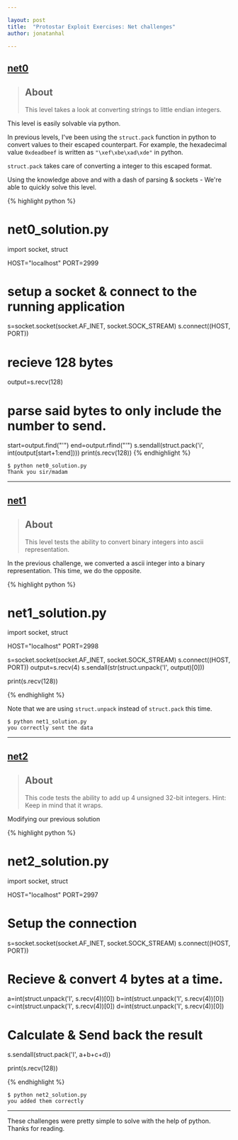 ```yaml
---

layout: post
title:  "Protostar Exploit Exercises: Net challenges"
author: jonatanhal

---
```


## [net0](https://exploit-exercises.com/protostar/net0)

>## About
>
>This level takes a look at converting strings to little endian integers.

This level is easily solvable via python.

In previous levels, I've been using the `struct.pack` function in
python to convert values to their escaped counterpart. For example,
the hexadecimal value `0xdeadbeef` is written as `"\xef\xbe\xad\xde"`
in python.

`struct.pack` takes care of converting a integer to this escaped
format.

Using the knowledge above and with a dash of parsing & sockets - We're
able to quickly solve this level.

{% highlight python %}
# net0_solution.py

import socket, struct

HOST="localhost"
PORT=2999

# setup a socket & connect to the running application
s=socket.socket(socket.AF_INET, socket.SOCK_STREAM)
s.connect((HOST, PORT))

# recieve 128 bytes
output=s.recv(128)
# parse said bytes to only include the number to send.
start=output.find("'")
end=output.rfind("'")
s.sendall(struct.pack('i', int(output[start+1:end])))
print(s.recv(128))
{% endhighlight %}


~~~
$ python net0_solution.py
Thank you sir/madam
~~~

* * * 

## [net1](https://exploit-exercises.com/protostar/net1)

>## About
>
>This level tests the ability to convert binary integers into ascii representation.

In the previous challenge, we converted a ascii integer into a binary
representation. This time, we do the opposite.

{% highlight python %}
# net1_solution.py
import socket, struct

HOST="localhost"
PORT=2998

s=socket.socket(socket.AF_INET, socket.SOCK_STREAM)
s.connect((HOST, PORT))
output=s.recv(4)
s.sendall(str(struct.unpack('I', output)[0]))

print(s.recv(128))

{% endhighlight %}

Note that we are using `struct.unpack` instead of `struct.pack` this time.

~~~
$ python net1_solution.py
you correctly sent the data
~~~

* * * 

## [net2](https://exploit-exercises.com/protostar/net2)

>## About
>
>This code tests the ability to add up 4 unsigned 32-bit integers. Hint: Keep in mind that it wraps.

Modifying our previous solution

{% highlight python %}
# net2_solution.py
import socket, struct

HOST="localhost"
PORT=2997

# Setup the connection
s=socket.socket(socket.AF_INET, socket.SOCK_STREAM)
s.connect((HOST, PORT))

# Recieve & convert 4 bytes at a time.
a=int(struct.unpack('I', s.recv(4))[0])
b=int(struct.unpack('I', s.recv(4))[0])
c=int(struct.unpack('I', s.recv(4))[0])
d=int(struct.unpack('I', s.recv(4))[0])
# Calculate & Send back the result
s.sendall(struct.pack('I', a+b+c+d))

print(s.recv(128))

{% endhighlight %}

~~~
$ python net2_solution.py
you added them correctly
~~~

* * * 

These challenges were pretty simple to solve with the help of python. Thanks for reading.

